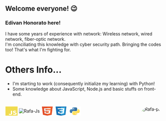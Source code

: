 ## Welcome everyone! 😉
### Edivan Honorato here! 
I have some years of experience with network: Wireless network, wired network, fiber-optic network.  
I'm conciliating this knowledge with cyber security path. Bringing the codes too! That's what I'm fighting for.  

  # Others Info...
  - I'm starting to work (consequently initialize my learning) with Python!
  - Some knowledge about JavaScript, Node.js and basic stuffs on front-end.
  
  <div style="display: inline_block"><br>
  <img align="center" alt="Rafa-Js" height="30" width="40" src="https://raw.githubusercontent.com/devicons/devicon/master/icons/javascript/javascript-plain.svg">
  <img align="center" alt="Rafa-Js" height="30" width="40" src="https://pluspng.com/img-png/nodejs-png-node-js-on-light-background-1843.png">
  <img align="center" alt="Rafa-HTML" height="30" width="40" src="https://raw.githubusercontent.com/devicons/devicon/master/icons/html5/html5-original.svg">
  <img align="center" alt="Rafa-CSS" height="30" width="40" src="https://raw.githubusercontent.com/devicons/devicon/master/icons/css3/css3-original.svg">
  <img align="center" alt="Rafa-Python" height="30" width="40" src="https://raw.githubusercontent.com/devicons/devicon/master/icons/python/python-original.svg">
  <img align="right" alt="Rafa-pic" height="150" style="border-radius:50px;" src="https://img.freepik.com/vetores-gratis/hacker-operando-uma-ilustracao-do-icone-dos-desenhos-animados-laptop-conceito-de-icone-de-tecnologia-isolado-estilo-flat-cartoon_138676-2387.jpg?w=740&t=st=1671502118~exp=1671502718~hmac=173afdcd52ee67ce1af7f7b0c5d7fb6f8d33096cf40cc6412aff363d9af431e5">
</div>
